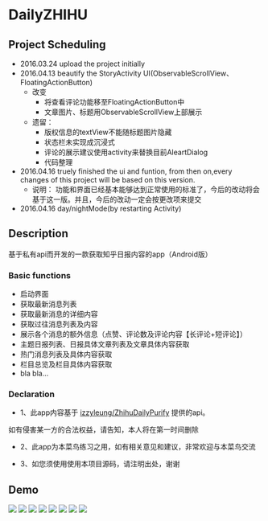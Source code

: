 # DailyZHIHU
## Project Scheduling
- 2016.03.24 upload the project initially
- 2016.04.13 beautify the StoryActivity UI(ObservableScrollView、FloatingActionButton)
  - 改变
    - 将查看评论功能移至FloatingActionButton中
    - 文章图片、标题用ObservableScrollView上部展示
  - 遗留：
    - 版权信息的textView不能随标题图片隐藏
    - 状态栏未实现成沉浸式
    - 评论的展示建议使用activity来替换目前AleartDialog
    - 代码整理
- 2016.04.16 truely finished the ui and funtion, from then on,every changes of this project will be based on this version.
  - 说明：
    功能和界面已经基本能够达到正常使用的标准了，今后的改动将会基于这一版。并且，今后的改动一定会按更改项来提交
- 2016.04.16 day/nightMode(by restarting Activity)
## Description
基于私有api而开发的一款获取知乎日报内容的app（Android版）

### Basic functions
- 启动界面
- 获取最新消息列表
- 获取最新消息的详细内容
- 获取过往消息列表及内容
- 展示各个消息的额外信息（点赞、评论数及评论内容【长评论+短评论】）
- 主题日报列表、日报具体文章列表及文章具体内容获取
- 热门消息列表及具体内容获取
- 栏目总览及栏目具体内容获取
- bla bla...

### Declaration
- 1、此app内容基于 [izzyleung/ZhihuDailyPurify](https://github.com/izzyleung/ZhihuDailyPurify/wiki/%E7%9F%A5%E4%B9%8E%E6%97%A5%E6%8A%A5-API-%E5%88%86%E6%9E%90) 提供的api。

如有侵害某一方的合法权益，请告知，本人将在第一时间删除

- 2、此app为本菜鸟练习之用，如有相关意见和建议，非常欢迎与本菜鸟交流

- 3、如您须使用使用本项目源码，请注明出处，谢谢

## Demo
![](https://github.com/neilleecn/DailyZHIHU/blob/master/screenshot/1.png)
![](https://github.com/neilleecn/DailyZHIHU/blob/master/screenshot/2.png)
![](https://github.com/neilleecn/DailyZHIHU/blob/master/screenshot/3.png)
![](https://github.com/neilleecn/DailyZHIHU/blob/master/screenshot/4.png)
![](https://github.com/neilleecn/DailyZHIHU/blob/master/screenshot/5.png)
![](https://github.com/neilleecn/DailyZHIHU/blob/master/screenshot/6.png)
![](https://github.com/neilleecn/DailyZHIHU/blob/master/screenshot/7.png)
![](https://github.com/neilleecn/DailyZHIHU/blob/master/screenshot/8.png)
